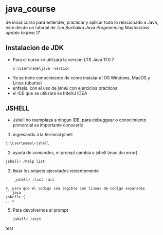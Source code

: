 # java_course

Se inicia curso para entender, practicar y aplicar todo lo relacionado a Java,
este desde un tutorial de _Tim Buchalka_ _Java Programming Masterclass update to java 17_

## Instalacion de JDK

- Para el curso se utilizará la version LTS Java 17.0.7
  ```java
  c:\user\name\java -version
  ```
- Ya se tiene conocimiento de como instalar el OS Windows, MacOS y Linux (ubuntu)
- enfasis, con el uso de _jshell_ con ejercicios practicos
- el IDE que se utilizará es IntelliJ IDEA

## JSHELL

- Jshell no reemplaza a ningun IDE, para debuggear o conocimiento primordial es importante conocerlo

1. ingresando a la terminal jshell

```java
c:\user\name\>jshell
```

2. ayuda de comandos, el prompt cambia a jshell (mac dio error)

```java
jshell> /help list
```

3. listar los snipets ejecutados recientemente
   ```java
    jshell> /list -all
   ```

````
4. para que el codigo sea legible con lineas de codigo separadas
```java
jshell> {
...>
````

5. Para devolvernos al prompt
   ```java
   jshell> /exit
   ```

test
